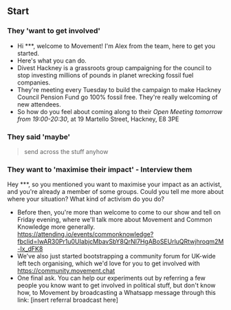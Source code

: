 ## Start

### They 'want to get involved'

- Hi ***, welcome to Movement! I'm Alex from the team, here to get you started.
- Here's what you can do.
- Divest Hackney is a grassroots group campaigning for the council to stop investing millions of pounds in planet wrecking fossil fuel companies.
- They're meeting every Tuesday to build the campaign to make Hackney Council Pension Fund go 100% fossil free. They're really welcoming of new attendees.
- So how do you feel about coming along to their *Open Meeting tomorrow from 19:00-20:30*, at 19 Martello Street, Hackney, E8 3PE

### They said 'maybe'

> send across the stuff anyhow

### They want to 'maximise their impact' - Interview them

Hey ***, so you mentioned you want to maximise your impact as an activist, and you're already a member of some groups. Could you tell me more about where your situation? What kind of activism do you do?

- Before then, you're more than welcome to come to our show and tell on Friday evening, where we'll talk more about Movement and Common Knowledge more generally. https://attending.io/events/commonknowledge?fbclid=IwAR30Pr1u0UIabjcMbavSbY8QrNI7HgABoSEUrluQRtwjhroqm2M-Ix_dFK8
- We've also just started bootstrapping a community forum for UK-wide left tech organising, which we'd love for you to get involved with https://community.movement.chat
- One final ask. You can help our experiments out by referring a few people you know want to get involved in political stuff, but don't know how, to Movement by broadcasting a Whatsapp message through this link: [insert referral broadcast here]
